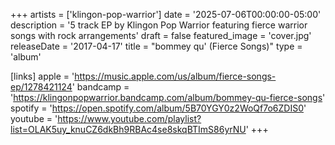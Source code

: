 +++
artists = ['klingon-pop-warrior']
date = '2025-07-06T00:00:00-05:00'
description = '5 track EP by Klingon Pop Warrior featuring fierce warrior songs with rock arrangements'
draft = false
featured_image = 'cover.jpg'
releaseDate = '2017-04-17'
title = "bommey qu' (Fierce Songs)"
type = 'album'

[links]
  apple = 'https://music.apple.com/us/album/fierce-songs-ep/1278421124'
  bandcamp = 'https://klingonpopwarrior.bandcamp.com/album/bommey-qu-fierce-songs'
  spotify = 'https://open.spotify.com/album/5B70YGY0z2WoQf7o6ZDIS0'
  youtube = 'https://www.youtube.com/playlist?list=OLAK5uy_knuCZ6dkBh9RBAc4se8skqBTImS86yrNU'
+++
